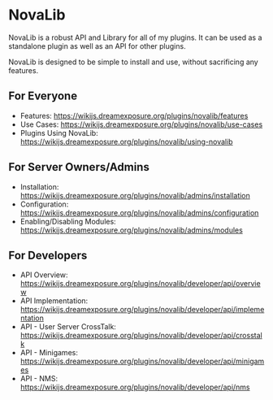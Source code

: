 # NovaLib 
NovaLib is a robust API and Library for all of my plugins. It can be used as a standalone plugin as well as an API for other plugins.

NovaLib is designed to be simple to install and use, without sacrificing any features.


## For Everyone
* Features: https://wikijs.dreamexposure.org/plugins/novalib/features
* Use Cases: https://wikijs.dreamexposure.org/plugins/novalib/use-cases
* Plugins Using NovaLib: https://wikijs.dreamexposure.org/plugins/novalib/using-novalib

## For Server Owners/Admins
* Installation: https://wikijs.dreamexposure.org/plugins/novalib/admins/installation
* Configuration: https://wikijs.dreamexposure.org/plugins/novalib/admins/configuration
* Enabling/Disabling Modules: https://wikijs.dreamexposure.org/plugins/novalib/admins/modules

## For Developers
* API Overview: https://wikijs.dreamexposure.org/plugins/novalib/developer/api/overview
* API Implementation: https://wikijs.dreamexposure.org/plugins/novalib/developer/api/implementation
* API - User Server CrossTalk: https://wikijs.dreamexposure.org/plugins/novalib/developer/api/crosstalk
* API - Minigames: https://wikijs.dreamexposure.org/plugins/novalib/developer/api/minigames
* API - NMS: https://wikijs.dreamexposure.org/plugins/novalib/developer/api/nms
